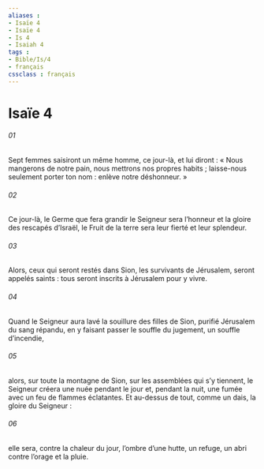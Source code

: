 ```yaml
---
aliases : 
- Isaïe 4
- Isaïe 4
- Is 4
- Isaiah 4
tags : 
- Bible/Is/4
- français
cssclass : français
---
```


# Isaïe 4

###### 01
Sept femmes saisiront un même homme,
ce jour-là, et lui diront :
« Nous mangerons de notre pain,
nous mettrons nos propres habits ;
laisse-nous seulement porter ton nom :
enlève notre déshonneur. »
###### 02
Ce jour-là,
le Germe que fera grandir le Seigneur
sera l’honneur et la gloire des rescapés d’Israël,
le Fruit de la terre sera leur fierté et leur splendeur.
###### 03
Alors, ceux qui seront restés dans Sion,
les survivants de Jérusalem,
seront appelés saints :
tous seront inscrits à Jérusalem
pour y vivre.
###### 04
Quand le Seigneur aura lavé la souillure des filles de Sion,
purifié Jérusalem du sang répandu,
en y faisant passer le souffle du jugement,
un souffle d’incendie,
###### 05
alors, sur toute la montagne de Sion,
sur les assemblées qui s’y tiennent,
le Seigneur créera
une nuée pendant le jour
et, pendant la nuit, une fumée
avec un feu de flammes éclatantes.
Et au-dessus de tout,
comme un dais, la gloire du Seigneur :
###### 06
elle sera, contre la chaleur du jour, l’ombre d’une hutte,
un refuge, un abri contre l’orage et la pluie.
